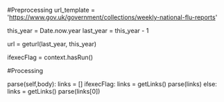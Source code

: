 #Preprocessing
url_template = 'https://www.gov.uk/government/collections/weekly-national-flu-reports'

this_year = Date.now.year
last_year = this_year - 1


url = geturl(last_year, this_year)


ifexecFlag = context.hasRun()



#Processing

parse(self,body):
    links = []
    ifexecFlag:
        links = getLinks()
        parse(links)
    else:
        links = getLinks()
        parse(links[0])